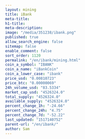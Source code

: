```yaml
---
layout: mining
title: iBank
meta-title: 
h1-title: 
meta-description: 
image: "/media/351238/ibank.png"
published: true
allow_search_engine: false
sitemap: false
enable_comment: false
sort_order: 1120
permalink: "/en/ibank/mining.html"
coin_a_symbol: "IBANK"
coin_a_name: "iBankCoin"
coin_a_lower_case: "ibank"
price_usd: "0.00810723"
price_btc: "0.00000069"
24h_volume_usd: "83.5334"
market_cap_usd: "4526324.0"
total_supply: "4526324.0"
available_supply: "4526324.0"
percent_change_1h: "-24.66"
percent_change_24h: "4.75"
percent_change_7d: "-52.22"
last_updated: "1517140752"
parent-url: "/en/ibank/"
author: Sam
---
```


